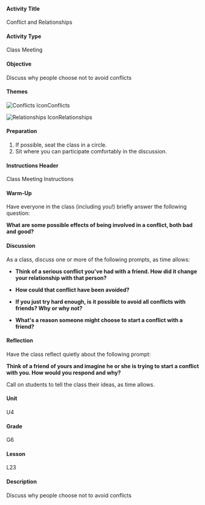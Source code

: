 #### Activity Title
Conflict and Relationships
#### Activity Type
Class Meeting
#### Objective
Discuss why people choose not to avoid conflicts
#### Themes
![Conflicts Icon](http://v5cmservice.secondstep.org/MS3TP_IMAGES/SKILLS/SKILLS_SMALL_IMAGES/conflicts-sm.png)Conflicts
 
![Relationships Icon](http://v5cmservice.secondstep.org/MS3TP_IMAGES/SKILLS/SKILLS_SMALL_IMAGES/relationships-sm.png)Relationships
 

#### Preparation
1. If possible, seat the class in a circle.
2. Sit where you can participate comfortably in the discussion.

#### Instructions Header
Class Meeting Instructions
#### Warm-Up
Have everyone in the class (including you!) briefly answer the following question:

**What are some possible effects of being involved in a conflict, both bad and good?**
#### Discussion
As a class, discuss one or more of the following prompts, as time allows:


-  **Think of a serious conflict you've had with a friend. How did it change your relationship with that person?**

-  **How could that conflict have been avoided?**

-  **If you just try hard enough, is it possible to avoid all conflicts with friends? Why or why not?**

-  **What's a reason someone might choose to start a conflict with a friend?**
#### Reflection
Have the class reflect quietly about the following prompt:

**Think of a friend of yours and imagine he or she is trying to start a conflict with you. How would you respond and why?**

Call on students to tell the class their ideas, as time allows.
#### Unit
U4
#### Grade
G6
#### Lesson
L23
#### Description
Discuss why people choose not to avoid conflicts
